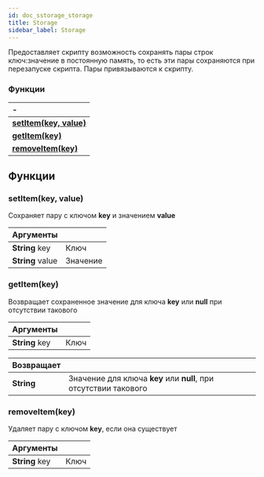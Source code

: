 ```yaml
---
id: doc_sstorage_storage
title: Storage
sidebar_label: Storage
---
```

Предоставляет скрипту возможность сохранять пары строк ключ:значение в постоянную память, то есть эти пары сохраняются при перезапуске скрипта. Пары привязываются к скрипту.

### Функции
| -                                                                                                                       |
| :-----------------------------------------------------------------------------------------------------------------------|
| **[setItem(key, value)](#setitemkey-value)**                                                                            |
| **[getItem(key)](#getitemkey)**                                                                                         |
| **[removeItem(key)](#removeitemkey)**                                                                                   |

## Функции

### setItem(key, value)
Сохраняет пару с ключом **key** и значением **value**

| Аргументы                                                          |                                                                                       |
| :------------------------------------------------------------------| :------------------------------------------------------------------------------------ |
| **String** key                                                     |Ключ                                                                                   |
| **String** value                                                   |Значение                                                                               |



### getItem(key)
Возвращает сохраненное значение для ключа **key** или **null** при отсутствии такового

| Аргументы                                                          |                                                                                       |
| :------------------------------------------------------------------| :------------------------------------------------------------------------------------ |
| **String** key                                                     |Ключ                                                                                   |

| Возвращает           |                                                                                                       |
| :--------------------| :---------------------------------------------------------------------------------------------------- |
| **String**           |Значение для ключа **key** или **null**, при отсутствии такового                                       |



### removeItem(key)
Удаляет пару с ключом **key**, если она существует

| Аргументы                                                          |                                                                                       |
| :------------------------------------------------------------------| :------------------------------------------------------------------------------------ |
| **String** key                                                     |Ключ                                                                                   |